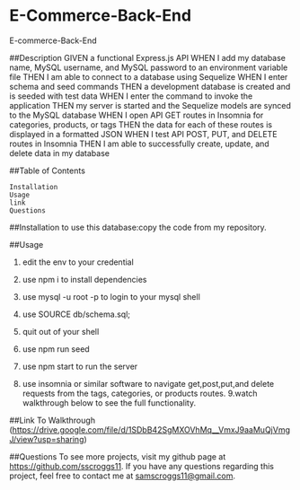 # E-Commerce-Back-End
E-commerce-Back-End

##Description GIVEN a functional Express.js API
WHEN I add my database name, MySQL username, and MySQL password to an environment variable file
THEN I am able to connect to a database using Sequelize
WHEN I enter schema and seed commands
THEN a development database is created and is seeded with test data
WHEN I enter the command to invoke the application
THEN my server is started and the Sequelize models are synced to the MySQL database
WHEN I open API GET routes in Insomnia for categories, products, or tags
THEN the data for each of these routes is displayed in a formatted JSON
WHEN I test API POST, PUT, and DELETE routes in Insomnia
THEN I am able to successfully create, update, and delete data in my database

##Table of Contents

    Installation
    Usage
    link
    Questions
    
##Installation to use this database:copy the code from my repository.


##Usage 

1. edit the env to your credential

2. use npm i to install dependencies

3. use mysql -u root -p to login to your mysql shell

4. use SOURCE db/schema.sql;

5. quit out of your shell

6. use npm run seed

7. use npm start to run the server

8. use insomnia or similar software to navigate get,post,put,and delete requests from the tags, categories, or products routes.
9.watch walkthrough below to see the full functionality.

##Link To Walkthrough (https://drive.google.com/file/d/1SDbB42SgMXOVhMq__VmxJ9aaMuQjVmgJ/view?usp=sharing)



##Questions To see more projects, visit my github page at https://github.com/sscroggs11. If you have any questions regarding this project, feel free to contact me at samscroggs11@gmail.com.
